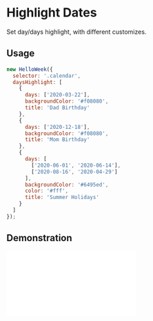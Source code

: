# Highlight Dates

Set day/days highlight, with different customizes.

## Usage

```js
new HelloWeek({
  selector: '.calendar',
  daysHighlight: [
    {
      days: ['2020-03-22'],
      backgroundColor: '#f08080',
      title: 'Dad Birthday'
    },
    {
      days: ['2020-12-18'],
      backgroundColor: '#f08080',
      title: 'Mom Birthday'
    },
    {
      days: [
        ['2020-06-01', '2020-06-14'],
        ['2020-08-16', '2020-04-29']
      ],
      backgroundColor: '#6495ed',
      color: '#fff',
      title: 'Summer Holidays'
    }
  ]
});
```

## Demonstration

<iframe
    src="docs/v2/demos/highlights.html"
    frameborder="no"
    allowfullscreen="allowfullscreen">
</iframe>
